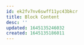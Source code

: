 ```yaml
---
id: ek2fv7nv6swff11yc43bkcr
title: Block Content
desc: ''
updated: 1645135246032
created: 1645135186011
---
```


